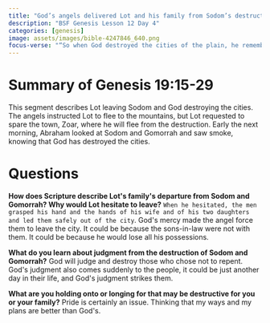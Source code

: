 ```yaml
---
title: "God’s angels delivered Lot and his family from Sodom’s destruction"
description: "BSF Genesis Lesson 12 Day 4"
categories: [genesis]
image: assets/images/bible-4247846_640.png
focus-verse: "“So when God destroyed the cities of the plain, he remembered Abraham, and he brought Lot out of the catastrophe that overthrew the cities where Lot had lived.” – Genesis 19:29"
---
```


# Summary of Genesis 19:15-29

This segment describes Lot leaving Sodom and God destroying the cities. The angels instructed Lot to flee to the mountains, but Lot requested to spare the town, Zoar, where he will flee from the destruction. Early the next morning, Abraham looked at Sodom and Gomorrah and saw smoke, knowing that God has destroyed the cities.

# Questions

**How does Scripture describe Lot's family's departure from Sodom and Gomorrah? Why would Lot hesitate to leave?** `When he hesitated, the men grasped his hand and the hands of his wife and of his two daughters and led them safely out of the city`. God's mercy made the angel force them to leave the city. It could be because the sons-in-law were not with them. It could be because he would lose all his possessions. 

**What do you learn about judgment from the destruction of Sodom and Gomorrah?** God will judge and destroy those who chose not to repent. God's judgment also comes suddenly to the people, it could be just another day in their life, and God's judgment strikes them. 

**What are you holding onto or longing for that may be destructive for you or your family?** Pride is certainly an issue. Thinking that my ways and my plans are better than God's.
